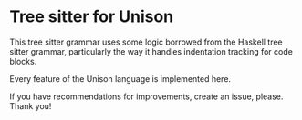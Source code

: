 # Tree sitter for Unison

This tree sitter grammar uses some logic borrowed from the Haskell tree sitter grammar, particularly the way it handles indentation tracking for code blocks.

Every feature of the Unison language is implemented here.

If you have recommendations for improvements, create an issue, please. Thank you!